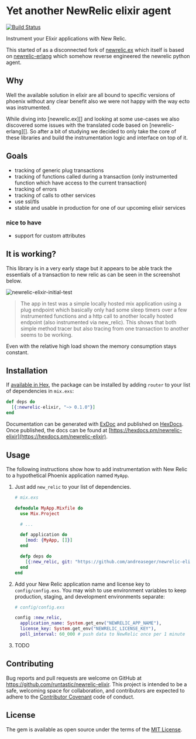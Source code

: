 # Yet another NewRelic elixir agent

[![Build Status](https://travis-ci.org/runtastic/newrelic-elixir.svg?branch=master)](https://travis-ci.org/runtastic/newrelic-elixir)

Instrument your Elixir applications with New Relic.

This started of as a disconnected fork
of [newrelic.ex](https://github.com/romul/newrelic.ex) which itself is based
on [newrelic-erlang](https://github.com/wooga/newrelic-erlang) which somehow
reverse engineered the newrelic python agent.

## Why

Well the available solution in elixir are all bound to specific versions of
phoenix without any clear benefit also we were not happy with the way ecto was
instrumented.

While diving into [newrelic.ex][] and looking at some use-cases we also
discovered some issues with the translated code based on [newrelic-erlang][]. So
after a bit of studying we decided to only take the core of these libraries and
build the instrumentation logic and interface on top of it.

## Goals

- tracking of generic plug transactions
- tracking of functions called during a transaction (only instrumented function
  which have access to the current transaction)
- tracking of errors
- tracking of calls to other services
- use ssl/tls
- stable and usable in production for one of our upcoming elixir services

### nice to have

- support for custom attributes

## It is working?

This library is in a very early stage but it appears to be able track the
essentials of a transaction to new relic as can be seen in the screenshot below.

![newrelic-elixir-initial-test](https://cloud.githubusercontent.com/assets/172702/23795528/6cd875fc-0596-11e7-9b95-50205b728601.png)

> The app in test was a simple locally hosted mix application using a plug
> endpoint which basically only had some sleep timers over a few instrumented
> functions and a http call to another locally hosted endpoint (also instrumented
> via new_relic). This shows that both simple method tracer but also tracing from
> one transaction to another seems to be working.

Even with the relative high load shown the memory consumption stays constant.

## Installation

If [available in Hex](https://hex.pm/docs/publish), the package can be installed
by adding `router` to your list of dependencies in `mix.exs`:

```elixir
def deps do
  [{:newrelic-elixir, "~> 0.1.0"}]
end
```

Documentation can be generated with [ExDoc](https://github.com/elixir-lang/ex_doc)
and published on [HexDocs](https://hexdocs.pm). Once published, the docs can
be found at [https://hexdocs.pm/newrelic-elixir](https://hexdocs.pm/newrelic-elixir).

## Usage

The following instructions show how to add instrumentation with New Relic to a hypothetical
Phoenix application named `MyApp`.

1.  Just add `new_relic` to your list of dependencies.

    ```elixir
    # mix.exs

    defmodule MyApp.Mixfile do
      use Mix.Project

      # ...

      def application do
        [mod: {MyApp, []}]
      end

      defp deps do
        [{:new_relic, git: "https://github.com/andreaseger/newrelic-elixir", branch: "master"}]
      end
    end
    ```

2.  Add your New Relic application name and license key to `config/config.exs`. You may wish to use
    environment variables to keep production, staging, and development environments separate:

    ```elixir
    # config/config.exs

    config :new_relic,
      application_name: System.get_env("NEWRELIC_APP_NAME"),
      license_key: System.get_env("NEWRELIC_LICENSE_KEY"),
      poll_interval: 60_000 # push data to NewRelic once per 1 minute
    ```


3. TODO

## Contributing
Bug reports and pull requests are welcome on GitHub at
https://github.com/runtastic/newrelic-elixir. This project is intended to be a
safe, welcoming space for collaboration, and contributors are expected to adhere
to the [Contributor Covenant](http://contributor-covenant.org) code of conduct.

## License

The gem is available as open source under the terms of
the [MIT License](http://opensource.org/licenses/MIT).
